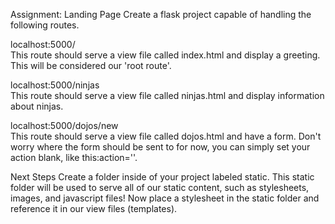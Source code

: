 Assignment: Landing Page
Create a flask project capable of handling the following routes.

localhost:5000/    
This route should serve a view file called index.html and display a greeting. This will be considered our 'root route'.

localhost:5000/ninjas    
This route should serve a view file called ninjas.html and display information about ninjas.

localhost:5000/dojos/new    
This route should serve a view file called dojos.html and have a form. Don't worry where the form should be sent to for now, you can simply set your action blank, like this:action=''.

Next Steps
Create a folder inside of your project labeled static. This static folder will be used to serve all of our static content, such as stylesheets, images, and javascript files! Now place a stylesheet in the static folder and reference it in our view files (templates).
